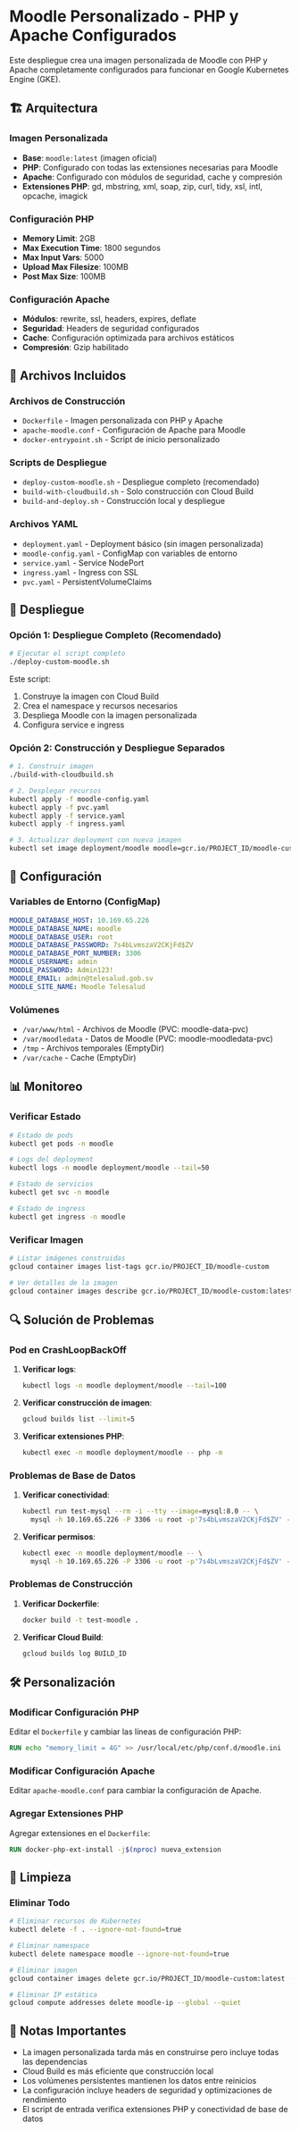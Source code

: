 # Moodle Personalizado - PHP y Apache Configurados

Este despliegue crea una imagen personalizada de Moodle con PHP y Apache completamente configurados para funcionar en Google Kubernetes Engine (GKE).

## 🏗️ Arquitectura

### Imagen Personalizada
- **Base**: `moodle:latest` (imagen oficial)
- **PHP**: Configurado con todas las extensiones necesarias para Moodle
- **Apache**: Configurado con módulos de seguridad, cache y compresión
- **Extensiones PHP**: gd, mbstring, xml, soap, zip, curl, tidy, xsl, intl, opcache, imagick

### Configuración PHP
- **Memory Limit**: 2GB
- **Max Execution Time**: 1800 segundos
- **Max Input Vars**: 5000
- **Upload Max Filesize**: 100MB
- **Post Max Size**: 100MB

### Configuración Apache
- **Módulos**: rewrite, ssl, headers, expires, deflate
- **Seguridad**: Headers de seguridad configurados
- **Cache**: Configuración optimizada para archivos estáticos
- **Compresión**: Gzip habilitado

## 📁 Archivos Incluidos

### Archivos de Construcción
- `Dockerfile` - Imagen personalizada con PHP y Apache
- `apache-moodle.conf` - Configuración de Apache para Moodle
- `docker-entrypoint.sh` - Script de inicio personalizado

### Scripts de Despliegue
- `deploy-custom-moodle.sh` - Despliegue completo (recomendado)
- `build-with-cloudbuild.sh` - Solo construcción con Cloud Build
- `build-and-deploy.sh` - Construcción local y despliegue

### Archivos YAML
- `deployment.yaml` - Deployment básico (sin imagen personalizada)
- `moodle-config.yaml` - ConfigMap con variables de entorno
- `service.yaml` - Service NodePort
- `ingress.yaml` - Ingress con SSL
- `pvc.yaml` - PersistentVolumeClaims

## 🚀 Despliegue

### Opción 1: Despliegue Completo (Recomendado)
```bash
# Ejecutar el script completo
./deploy-custom-moodle.sh
```

Este script:
1. Construye la imagen con Cloud Build
2. Crea el namespace y recursos necesarios
3. Despliega Moodle con la imagen personalizada
4. Configura service e ingress

### Opción 2: Construcción y Despliegue Separados
```bash
# 1. Construir imagen
./build-with-cloudbuild.sh

# 2. Desplegar recursos
kubectl apply -f moodle-config.yaml
kubectl apply -f pvc.yaml
kubectl apply -f service.yaml
kubectl apply -f ingress.yaml

# 3. Actualizar deployment con nueva imagen
kubectl set image deployment/moodle moodle=gcr.io/PROJECT_ID/moodle-custom:latest -n moodle
```

## 🔧 Configuración

### Variables de Entorno (ConfigMap)
```yaml
MOODLE_DATABASE_HOST: 10.169.65.226
MOODLE_DATABASE_NAME: moodle
MOODLE_DATABASE_USER: root
MOODLE_DATABASE_PASSWORD: 7s4bLvmszaV2CKjFd$ZV
MOODLE_DATABASE_PORT_NUMBER: 3306
MOODLE_USERNAME: admin
MOODLE_PASSWORD: Admin123!
MOODLE_EMAIL: admin@telesalud.gob.sv
MOODLE_SITE_NAME: Moodle Telesalud
```

### Volúmenes
- `/var/www/html` - Archivos de Moodle (PVC: moodle-data-pvc)
- `/var/moodledata` - Datos de Moodle (PVC: moodle-moodledata-pvc)
- `/tmp` - Archivos temporales (EmptyDir)
- `/var/cache` - Cache (EmptyDir)

## 📊 Monitoreo

### Verificar Estado
```bash
# Estado de pods
kubectl get pods -n moodle

# Logs del deployment
kubectl logs -n moodle deployment/moodle --tail=50

# Estado de servicios
kubectl get svc -n moodle

# Estado de ingress
kubectl get ingress -n moodle
```

### Verificar Imagen
```bash
# Listar imágenes construidas
gcloud container images list-tags gcr.io/PROJECT_ID/moodle-custom

# Ver detalles de la imagen
gcloud container images describe gcr.io/PROJECT_ID/moodle-custom:latest
```

## 🔍 Solución de Problemas

### Pod en CrashLoopBackOff
1. **Verificar logs**:
   ```bash
   kubectl logs -n moodle deployment/moodle --tail=100
   ```

2. **Verificar construcción de imagen**:
   ```bash
   gcloud builds list --limit=5
   ```

3. **Verificar extensiones PHP**:
   ```bash
   kubectl exec -n moodle deployment/moodle -- php -m
   ```

### Problemas de Base de Datos
1. **Verificar conectividad**:
   ```bash
   kubectl run test-mysql --rm -i --tty --image=mysql:8.0 -- \
     mysql -h 10.169.65.226 -P 3306 -u root -p'7s4bLvmszaV2CKjFd$ZV' -e "SELECT 1;"
   ```

2. **Verificar permisos**:
   ```bash
   kubectl exec -n moodle deployment/moodle -- \
     mysql -h 10.169.65.226 -P 3306 -u root -p'7s4bLvmszaV2CKjFd$ZV' -e "SHOW GRANTS;"
   ```

### Problemas de Construcción
1. **Verificar Dockerfile**:
   ```bash
   docker build -t test-moodle .
   ```

2. **Verificar Cloud Build**:
   ```bash
   gcloud builds log BUILD_ID
   ```

## 🛠️ Personalización

### Modificar Configuración PHP
Editar el `Dockerfile` y cambiar las líneas de configuración PHP:
```dockerfile
RUN echo "memory_limit = 4G" >> /usr/local/etc/php/conf.d/moodle.ini
```

### Modificar Configuración Apache
Editar `apache-moodle.conf` para cambiar la configuración de Apache.

### Agregar Extensiones PHP
Agregar extensiones en el `Dockerfile`:
```dockerfile
RUN docker-php-ext-install -j$(nproc) nueva_extension
```

## 🧹 Limpieza

### Eliminar Todo
```bash
# Eliminar recursos de Kubernetes
kubectl delete -f . --ignore-not-found=true

# Eliminar namespace
kubectl delete namespace moodle --ignore-not-found=true

# Eliminar imagen
gcloud container images delete gcr.io/PROJECT_ID/moodle-custom:latest --quiet

# Eliminar IP estática
gcloud compute addresses delete moodle-ip --global --quiet
```

## 📝 Notas Importantes

- La imagen personalizada tarda más en construirse pero incluye todas las dependencias
- Cloud Build es más eficiente que construcción local
- Los volúmenes persistentes mantienen los datos entre reinicios
- La configuración incluye headers de seguridad y optimizaciones de rendimiento
- El script de entrada verifica extensiones PHP y conectividad de base de datos 